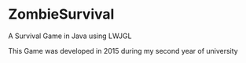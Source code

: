 # ZombieSurvival
A Survival Game in Java using LWJGL

This Game was developed in 2015 during my second year of university
